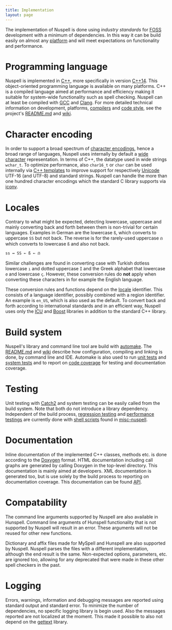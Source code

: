 ```yaml
---
title: Implementation
layout: page
---
```


The implementation of Nuspell is done using *industry standards* for [FOSS](https://en.wikipedia.org/wiki/Free_and_open-source_software) development with a minimum of dependencies. In this way it can be build easily on almost any [platform](https://en.wikipedia.org/wiki/Computing_platform) and will meet expectations on functionality and performance.


# Programming language

Nuspell is implemented in [C++](https://en.wikipedia.org/wiki/C%2B%2B), more specifically in version [C++14](https://en.wikipedia.org/wiki/C%2B%2B14). This object-oriented programming language is available on many platforms. C++ is a compiled language aimed at performance and efficiency making it suitable for system-wide functionality such as spell checking. Nuspell can at least be compiled with [GCC](https://en.wikipedia.org/wiki/GNU_Compiler_Collection) and [Clang](https://en.wikipedia.org/wiki/Clang). For more detailed technical information on development, platforms, [compilers](https://en.wikipedia.org/wiki/Compiler) and [code style](https://en.wikipedia.org/wiki/Programming_style), see the project's [README.md](https://github.com/nuspell/nuspell/blob/master/README.md) and [wiki](https://github.com/nuspell/nuspell/wiki).


# Character encoding

In order to support a broad spectrum of [character encodings](https://en.wikipedia.org/wiki/Character_encoding), hence a broad range of languages, Nuspell uses internally by default a [wide character](https://en.wikipedia.org/wiki/Wide_character) representation. In terms of C++, the datatype used in wide strings `wchar_t`. To optimize performance, also `char16_t` or `char` can be used internally via [C++ templates](https://en.wikipedia.org/wiki/Template_%28C%2B%2B%29) to improve support for respectively [Unicode](https://en.wikipedia.org/wiki/Unicode) UTF-16 (and UTF-8) and standard strings. Nuspell can handle the more than one hundred character encodings which the standard C library supports via [iconv](https://en.wikipedia.org/wiki/Iconv).


# Locales

Contrary to what might be expected, detecting lowercase, uppercase and mainly converting back and forth between them is non-trivial for certain languages. Examples in German are the lowercase `ß`, which converts to uppercase `SS` but not back. The reverse is for the rarely-used uppercase `ẞ` which converts to lowercase `ß` and also not back.

    ss ↔ SS ← ß ← ẞ

Similar challenges are found in converting case with Turkish dotless lowercase `ı` and dotted uppercase `İ` and the Greek alphabet that lowercase `σ` and lowercase `ς`. However, these conversion rules do **not** apply when converting these characters in for example the English language.

These conversion rules and functions depend on the [locale](https://en.wikipedia.org/wiki/Locale_%28computer_software%29) identifier. This consists of a language identifier, possibly combined with a region identifier. An example is `en_US`, which is also used as the default. To convert back and forth according to international standards and in an efficient way, Nuspell uses only the [ICU](https://en.wikipedia.org/wiki/International_Components_for_Unicode) and [Boost](https://en.wikipedia.org/wiki/Boost_%28C%2B%2B_libraries%29) libraries in addition to the standard C++ library.


# Build system

Nuspell's library and command line tool are build with [automake](https://en.wikipedia.org/wiki/Automake). The [README.md](https://github.com/nuspell/nuspell/blob/master/README.md) and [wiki](https://github.com/nuspell/nuspell/wiki) describe how configuration, compiling and linking is done, by command line and IDE. Automake is also used to run [unit tests](https://en.wikipedia.org/wiki/Unit_testing) and [system tests](https://en.wikipedia.org/wiki/System_testing) and to report on [code coverage](https://en.wikipedia.org/wiki/Code_coverage) for testing and documentation coverage.


# Testing

Unit testing with [Catch2](https://en.wikipedia.org/wiki/List_of_unit_testing_frameworks#C++) and system testing can be easily called from the build system. Note that both do not introduce a library dependency. Independent of the build process, [regression testing](https://en.wikipedia.org/wiki/Regression_testing) and [performance testings](https://en.wikipedia.org/wiki/Software_performance_testing) are currently done with [shell scripts](https://en.wikipedia.org/wiki/Shell_script) found in [misc-nuspell](https://github.com/nuspell/misc-nuspell).


# Documentation

Inline documentation of the implemented C++ classes, methods etc. is done according to the [Doxygen](https://en.wikipedia.org/wiki/Doxygen) format. HTML documentation including call graphs are generated by calling Doxygen in the top-level directory. This documentation is mainly aimed at developers. XML documentation is generated too, but is use solely by the build process to reporting on documentation coverage. This documentation can be found [API](/api/files.html).


# Compatability

The command line arguments supported by Nuspell are also available in Hunspell. Command line arguments of Hunspell functionality that is not supported by Nuspell will result in an error. These arguments will not be reused for other new functions.

Dictionary and affix files made for MySpell and Hunspell are also supported by Nuspell. Nuspell parses the files with a different implementation, although the end result is the same. Non-expected options, parameters, etc. are ignored too, allowing for any deprecated that were made in these other spell checkers in the past.


# Logging

Errors, warnings, information and debugging messages are reported using standard output and standard error. To minimize the number of dependencies, no specific logging library is begin used. Also the messages reported are not localized at the moment. This made it possible to also not depend on the [gettext](https://en.wikipedia.org/wiki/Gettext) library.
